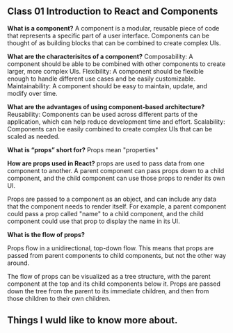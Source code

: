 ## Class 01 Introduction to React and Components

**What is a component?**
A component is a modular, reusable piece of code that represents a specific part of a user interface. Components can be thought of as building blocks that can be combined to create complex UIs.

**What are the characterisitcs of a component?**
Composability: A component should be able to be combined with other components to create larger, more complex UIs.
Flexibility: A component should be flexible enough to handle different use cases and be easily customizable.
Maintainability: A component should be easy to maintain, update, and modify over time.

**What are the advantages of using component-based architecture?**
Reusability: Components can be used across different parts of the application, which can help reduce development time and effort.
Scalability: Components can be easily combined to create complex UIs that can be scaled as needed.

**What is “props” short for?**
Props mean "properties"

**How are props used in React?**
props are used to pass data from one component to another. A parent component can pass props down to a child component, and the child component can use those props to render its own UI.

Props are passed to a component as an object, and can include any data that the component needs to render itself. For example, a parent component could pass a prop called "name" to a child component, and the child component could use that prop to display the name in its UI.

**What is the flow of props?**

Props flow in a unidirectional, top-down flow. This means that props are passed from parent components to child components, but not the other way around.

The flow of props can be visualized as a tree structure, with the parent component at the top and its child components below it. Props are passed down the tree from the parent to its immediate children, and then from those children to their own children.


## Things I wuld like to know more about.
